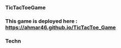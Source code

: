 ### TicTacToeGame

### This game is deployed here : https://ahmar46.github.io/TicTacToe_Game

### Techn